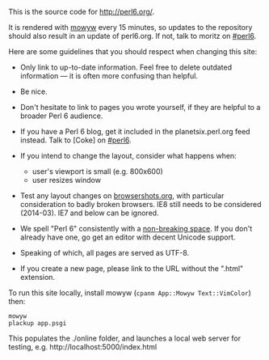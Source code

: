 This is the source code for <http://perl6.org/>.

It is rendered with [mowyw](http://perlgeek.de/en/software/mowyw)
every 15 minutes, so updates to the repository should also result in
an update of perl6.org. If not, talk to moritz on
[#perl6](irc://irc.freenode.net/perl6).

Here are some guidelines that you should respect when changing this site:

  * Only link to up-to-date information. Feel free to delete outdated
    information — it is often more confusing than helpful.

  * Be nice.

  * Don't hesitate to link to pages you wrote yourself, if they are helpful to
    a broader Perl 6 audience.

  * If you have a Perl 6 blog, get it included in the planetsix.perl.org feed
    instead. Talk to \[Coke\] on [#perl6](irc://irc.freenode.net/perl6).

  * If you intend to change the layout, consider what happens when:

      - user's viewport is small (e.g. 800x600)
      - user resizes window

  * Test any layout changes on [browsershots.org](http://browsershots.org),
    with particular consideration to badly broken browsers. IE8 still needs
    to be considered (2014-03). IE7 and below can be ignored.

  * We spell "Perl 6" consistently with a
    [non-breaking space](https://en.wikipedia.org/wiki/Non-breaking_space#Keyboard_entry_methods).
    If you don't already have one, go get an editor with decent Unicode support.

  * Speaking of which, all pages are served as UTF-8.

  * If you create a new page, please link to the URL without the
    ".html" extension.

To run this site locally, install mowyw (`cpanm App::Mowyw Text::VimColor`) then:

    mowyw
    plackup app.psgi

This populates the ./online folder, and launches a local web server for
testing, e.g. http://localhost:5000/index.html
